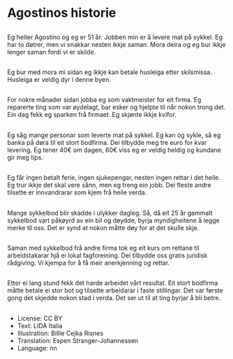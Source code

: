 # Agostinos historie

##
Eg heiter Agostino og eg er 51 år. Jobben min er å levere mat på sykkel. Eg har to døtrer, men vi snakkar nesten ikkje saman. Mora deira og eg bur ikkje lenger saman fordi vi er skilde.

##
Eg bur med mora mi sidan eg ikkje kan betale husleiga etter skilsmissa. Husleiga er veldig dyr i denne byen.

##
For nokre månader sidan jobba eg som vaktmeister for eit firma. Eg reparerte ting som var øydelagt, bar esker og hjelpte til når nokon trong det. Ein dag fekk eg sparken frå firmaet. Eg skjønte ikkje kvifor.

##
Eg såg mange personar som leverte mat på sykkel. Eg kan òg sykle, så eg banka på døra til eit stort bodfirma. Dei tilbydde meg tre euro for kvar levering. Eg tener 40€ om dagen, 60€ viss eg er veldig heldig og kundane gir meg tips.

##
Eg får ingen betalt ferie, ingen sjukepengar, nesten ingen rettar i det heile. Eg trur ikkje det skal vere sånn, men eg treng ein jobb. Dei fleste andre tilsette er innvandrarar som kjem frå heile verda.

##
Mange sykkelbod blir skadde i ulykker dagleg. Så, då eit 25 år gammalt sykkelbod vart påkøyrd av ein bil og døydde, byrja myndigheitene å legge merke til oss. Det er synd at nokon måtte døy for at det skulle skje.

##
Saman med sykkelbod frå andre firma tok eg eit kurs om rettane til arbeidstakarar hjå ei lokal fagforeining. Dei tilbydde oss gratis juridisk rådgiving. Vi kjempa for å få meir anerkjenning og rettar.

##
Etter ei lang stund fekk det harde arbeidet vårt resultat. Eit stort bodfirma måtte betale ei stor bot og tilsette arbeidarar i faste stillingar. Det var første gong det skjedde nokon stad i verda. Det ser ut til at ting byrjar å bli betre.

##
* License: CC BY
* Text: LIDA Italia
* Illustration: Billie Cejka Risnes
* Translation: Espen Stranger-Johannessen
* Language: nn
